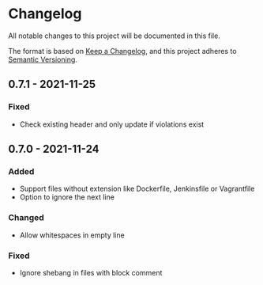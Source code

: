 # Changelog
All notable changes to this project will be documented in this file.

The format is based on [Keep a Changelog](https://keepachangelog.com/en/1.0.0/),
and this project adheres to [Semantic Versioning](https://semver.org/spec/v2.0.0.html).

## 0.7.1 - 2021-11-25

### Fixed
* Check existing header and only update if violations exist

## 0.7.0 - 2021-11-24

### Added
* Support files without extension like Dockerfile, Jenkinsfile or Vagrantfile
* Option to ignore the next line

### Changed
* Allow whitespaces in empty line

### Fixed
* Ignore shebang in files with block comment
